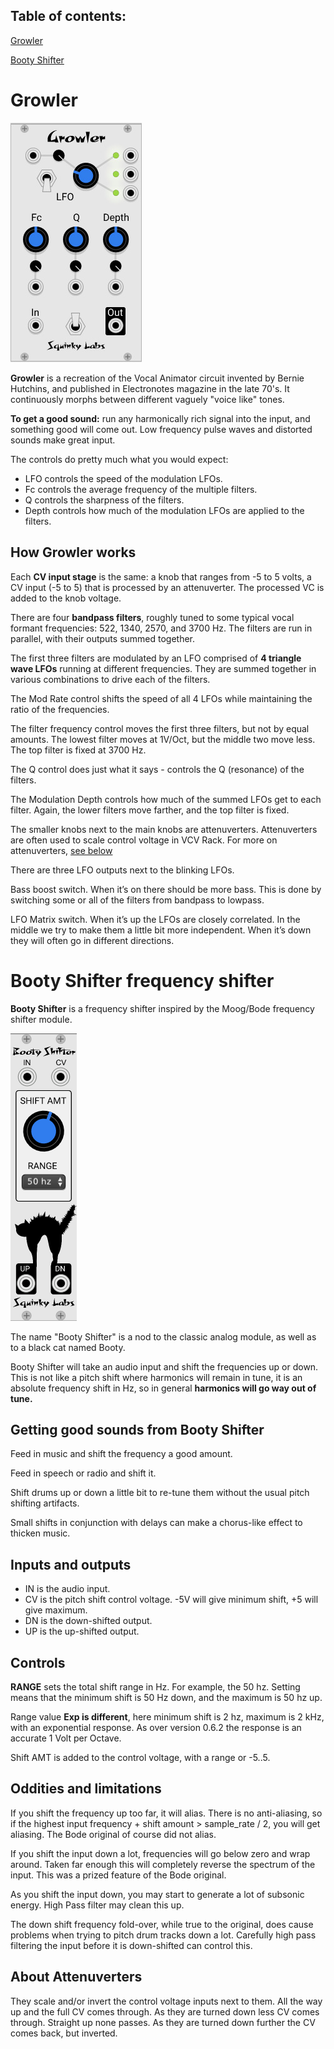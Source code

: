 ## Table of contents:
[Growler](#growler)

[Booty Shifter](#shifter)
# Growler
![vocal animator image](./growler.jpg) 

**Growler** is a recreation of the Vocal Animator circuit invented by Bernie Hutchins, and published in Electronotes magazine in the late 70's. It continuously morphs between different vaguely "voice like" tones.

**To get a good sound:** run any harmonically rich signal into the input, and something good will come out. Low frequency pulse waves and distorted sounds make great input.

The controls do pretty much what you would expect:
* LFO controls the speed of the modulation LFOs.
* Fc controls the average frequency of the multiple filters.
* Q controls the sharpness of the filters.
* Depth controls how much of the modulation LFOs are applied to the filters.

## How Growler works
Each **CV input stage** is the same: a knob that ranges from -5 to 5 volts, a CV input (-5 to 5) that is processed by an attenuverter. The processed VC is added to the knob voltage.

There are four **bandpass filters**, roughly tuned to some typical vocal formant frequencies: 522, 1340, 2570, and 3700 Hz. The filters are run in parallel, with their outputs summed together.

The first three filters are modulated by an LFO comprised of **4 triangle wave LFOs** running at different frequencies. They are summed together in various combinations to drive each of the filters.

The Mod Rate control shifts the speed of all 4 LFOs while maintaining the ratio of the frequencies.

The filter frequency control moves the first three filters, but not by equal amounts. The lowest filter moves at 1V/Oct, but the middle two move less. The top filter is fixed at 3700 Hz.

The Q control does just what it says - controls the Q (resonance) of the filters.

The Modulation Depth controls how much of the summed LFOs get to each filter. Again, the lower filters move farther, and the top filter is fixed.

The smaller knobs next to the main knobs are attenuverters. Attenuverters are often used to scale control voltage in VCV Rack. For more on attenuverters, [see below](#atten)


There are three LFO outputs next to the blinking LFOs. 

Bass boost switch. When it’s on there should be more bass. This is done by switching some or all of the filters from bandpass to lowpass.


LFO Matrix switch. When it’s up the LFOs are closely correlated. In the middle we try to make them a little bit more independent. When it’s down they will often go in different directions.

# Booty Shifter frequency shifter <a name="shifter"></a>
**Booty Shifter** is a frequency shifter inspired by the Moog/Bode frequency shifter module.

![boooty shifter image](./booty-shifter.png)

The name "Booty Shifter" is a nod to the classic analog module, as well as to a black cat named Booty.

Booty Shifter  will take an audio input and shift the frequencies up or down. This is not like a pitch shift where harmonics will remain in tune, it is an absolute frequency shift in Hz, so in general **harmonics will go way out of tune.**
## Getting good sounds from Booty Shifter
Feed in music and shift the frequency a good amount.

Feed in speech or radio and shift it.

Shift drums up or down a little bit to re-tune them without the usual pitch shifting artifacts.

Small shifts in conjunction with delays can make a chorus-like effect to thicken music.
## Inputs and outputs
* IN is the audio input.
* CV is the pitch shift control voltage. -5V will give minimum shift, +5 will give maximum.
* DN is the down-shifted output.
* UP is the up-shifted output.

## Controls
**RANGE** sets the total shift range in Hz. For example, the 50 hz. Setting means that the minimum shift is 50 Hz down, and the maximum is 50 hz up.

Range value **Exp is different**, here minimum shift is 2 hz, maximum is 2 kHz, with an exponential response. As over version 0.6.2 the response is an accurate 1 Volt per Octave.

Shift AMT is added to the control voltage, with a range or -5..5.
## Oddities and limitations
If you shift the frequency up too far, it will alias. There is no anti-aliasing, so if the highest input frequency + shift amount > sample_rate / 2, you will get aliasing. The Bode original of course did not alias.

If you shift the input down a lot, frequencies will go below zero and wrap around. Taken far enough this will completely reverse the spectrum of the input. This was a prized feature of the Bode original.

As you shift the input down, you may start to generate a lot of subsonic energy. High Pass filter may clean this up.

The down shift frequency fold-over, while true to the original, does cause problems when trying to pitch drum tracks down a lot. Carefully high pass filtering the input before it is down-shifted can control this.

## About Attenuverters <a name="atten"></a>

They scale and/or invert the control voltage inputs next to them. All the way up and the full CV comes through. As they are turned down less CV comes through. Straight up none passes. As they are turned down further the CV comes back, but inverted.


